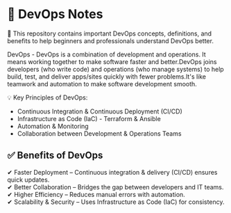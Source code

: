 # 🚀 DevOps Notes  
📌 This repository contains important DevOps concepts, definitions, and benefits to help beginners and professionals understand DevOps better. 

DevOps -
DevOps is a combination of development and operations. It means working together to make software faster and better.DevOps joins developers (who write code) and operations (who manage systems) to help build, test, and deliver apps/sites quickly with fewer problems.It's like teamwork and automation to make software development smooth.

💡 Key Principles of DevOps:  
- Continuous Integration & Continuous Deployment (CI/CD)  
- Infrastructure as Code (IaC) - Terraform & Ansible  
- Automation & Monitoring  
- Collaboration between Development & Operations Teams  

## ✅ Benefits of DevOps  
✔ Faster Deployment – Continuous integration & delivery (CI/CD) ensures quick updates.  
✔ Better Collaboration – Bridges the gap between developers and IT teams.  
✔ Higher Efficiency – Reduces manual errors with automation.  
✔ Scalability & Security – Uses Infrastructure as Code (IaC) for consistency.
